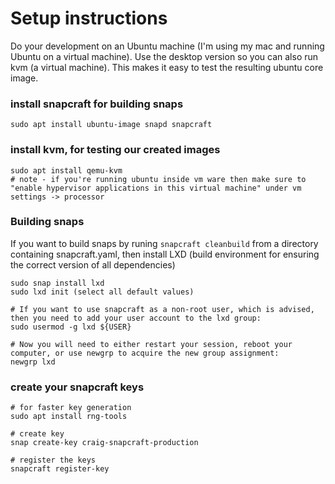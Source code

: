 # Setup instructions

Do your development on an Ubuntu machine (I'm using my mac and running Ubuntu on a virtual machine). Use the desktop version so you can also run kvm (a virtual machine). This makes it easy to test the resulting ubuntu core image.

### install snapcraft for building snaps
```
sudo apt install ubuntu-image snapd snapcraft
```

### install kvm, for testing our created images
```
sudo apt install qemu-kvm
# note - if you're running ubuntu inside vm ware then make sure to "enable hypervisor applications in this virtual machine" under vm settings -> processor
```

### Building snaps

If you want to build snaps by runing ``snapcraft cleanbuild`` from a directory containing snapcraft.yaml, then install LXD (build environment for ensuring the correct version of all dependencies)

```
sudo snap install lxd
sudo lxd init (select all default values)

# If you want to use snapcraft as a non-root user, which is advised, then you need to add your user account to the lxd group:
sudo usermod -g lxd ${USER}

# Now you will need to either restart your session, reboot your computer, or use newgrp to acquire the new group assignment:
newgrp lxd
```

### create your snapcraft keys
```
# for faster key generation
sudo apt install rng-tools

# create key
snap create-key craig-snapcraft-production

# register the keys
snapcraft register-key
```
